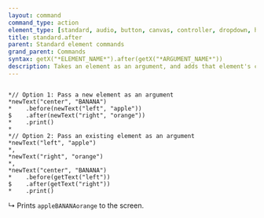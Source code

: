 ```yaml
---
layout: command
command_type: action
element_type: [standard, audio, button, canvas, controller, dropdown, html, image, mediarecorder, scale, text, textinput, tooltip, video, voicerecorder, youtube]
title: standard.after
parent: Standard element commands
grand_parent: Commands
syntax: getX("*ELEMENT_NAME*").after(getX("*ARGUMENT_NAME*"))
description: Takes an element as an argument, and adds that element's content to the right of the element that the command is called on.
---
```


<pre><code class="language-diff-javascript diff-highlight">
*// Option 1: Pass a new element as an argument
*newText("center", "BANANA")
*    .before(newText("left", "apple"))
$    .after(newText("right", "orange"))
*    .print()
*
*// Option 2: Pass an existing element as an argument
*newText("left", "apple")
*,
*newText("right", "orange")
*,
*newText("center", "BANANA")
*    .before(getText("left"))
$    .after(getText("right"))
*    .print()
</code></pre>

↳ Prints `appleBANANAorange` to the screen.

